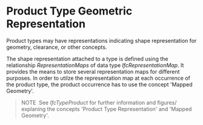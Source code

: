 Product Type Geometric Representation
=====================================

Product types may have representations indicating shape representation for geometry, clearance, or other concepts.

The shape representation attached to a type is defined using the relationship _RepresentationMaps_ of data type _IfcRepresentationMap_. It provides the means to store several representation maps for different purposes. In order to utilze the representation map at each occurrence of the product type, the product occurrence has to use the concept 'Mapped Geometry'.

> NOTE&nbsp; See _IfcTypeProduct_ for further information and figures/ explaning the concepts 'Product Type Representation' and 'Mapped Geometry'.
